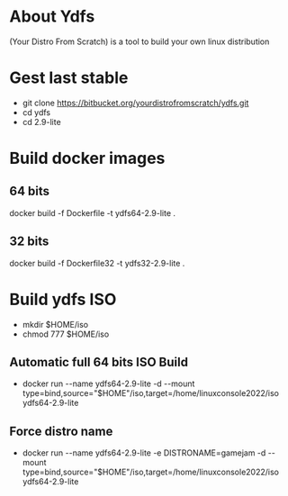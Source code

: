 # About Ydfs

(Your Distro From Scratch) is a tool to build your own linux distribution 

# Gest last stable

* git clone https://bitbucket.org/yourdistrofromscratch/ydfs.git
* cd ydfs
* cd 2.9-lite

# Build docker images

## 64 bits
docker build -f Dockerfile -t ydfs64-2.9-lite .

## 32 bits
docker build -f Dockerfile32 -t ydfs32-2.9-lite .

# Build ydfs ISO

* mkdir $HOME/iso
* chmod 777 $HOME/iso

## Automatic full 64 bits ISO Build

* docker run --name ydfs64-2.9-lite -d --mount type=bind,source="$HOME"/iso,target=/home/linuxconsole2022/iso ydfs64-2.9-lite

## Force distro name

* docker run --name ydfs64-2.9-lite -e DISTRONAME=gamejam -d --mount type=bind,source="$HOME"/iso,target=/home/linuxconsole2022/iso ydfs64-2.9-lite
